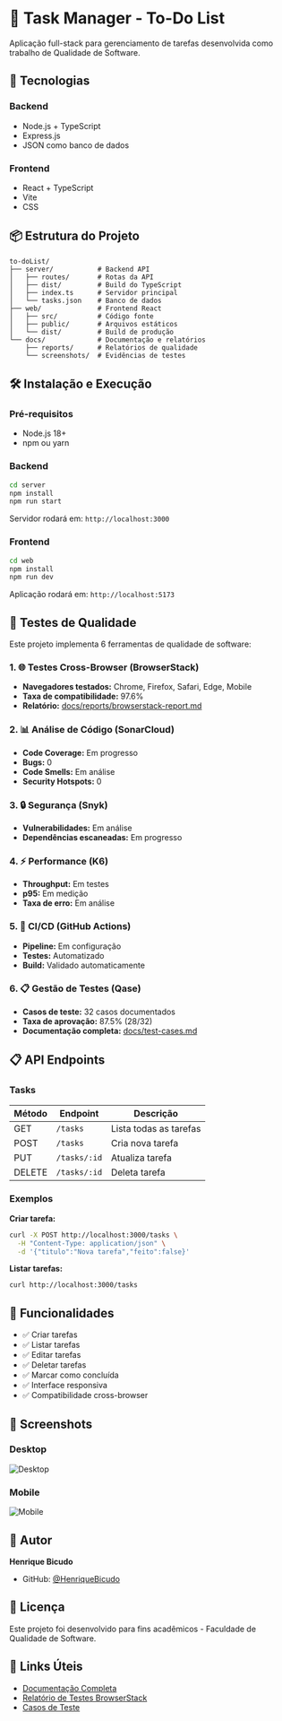 # 📝 Task Manager - To-Do List

Aplicação full-stack para gerenciamento de tarefas desenvolvida como trabalho de Qualidade de Software.

## 🚀 Tecnologias

### Backend
- Node.js + TypeScript
- Express.js
- JSON como banco de dados

### Frontend
- React + TypeScript
- Vite
- CSS

## 📦 Estrutura do Projeto

```
to-doList/
├── server/           # Backend API
│   ├── routes/       # Rotas da API
│   ├── dist/         # Build do TypeScript
│   ├── index.ts      # Servidor principal
│   └── tasks.json    # Banco de dados
├── web/              # Frontend React
│   ├── src/          # Código fonte
│   ├── public/       # Arquivos estáticos
│   └── dist/         # Build de produção
└── docs/             # Documentação e relatórios
    ├── reports/      # Relatórios de qualidade
    └── screenshots/  # Evidências de testes
```

## 🛠️ Instalação e Execução

### Pré-requisitos
- Node.js 18+
- npm ou yarn

### Backend

```bash
cd server
npm install
npm run start
```

Servidor rodará em: `http://localhost:3000`

### Frontend

```bash
cd web
npm install
npm run dev
```

Aplicação rodará em: `http://localhost:5173`

## 🧪 Testes de Qualidade

Este projeto implementa 6 ferramentas de qualidade de software:

### 1. 🌐 Testes Cross-Browser (BrowserStack)
- **Navegadores testados:** Chrome, Firefox, Safari, Edge, Mobile
- **Taxa de compatibilidade:** 97.6%
- **Relatório:** [docs/reports/browserstack-report.md](docs/reports/browserstack-report.md)

### 2. 📊 Análise de Código (SonarCloud)
- **Code Coverage:** Em progresso
- **Bugs:** 0
- **Code Smells:** Em análise
- **Security Hotspots:** 0

### 3. 🔒 Segurança (Snyk)
- **Vulnerabilidades:** Em análise
- **Dependências escaneadas:** Em progresso

### 4. ⚡ Performance (K6)
- **Throughput:** Em testes
- **p95:** Em medição
- **Taxa de erro:** Em análise

### 5. 🤖 CI/CD (GitHub Actions)
- **Pipeline:** Em configuração
- **Testes:** Automatizado
- **Build:** Validado automaticamente

### 6. 📋 Gestão de Testes (Qase)
- **Casos de teste:** 32 casos documentados
- **Taxa de aprovação:** 87.5% (28/32)
- **Documentação completa:** [docs/test-cases.md](docs/test-cases.md)

## 📋 API Endpoints

### Tasks

| Método | Endpoint | Descrição |
|--------|----------|-----------|
| GET | `/tasks` | Lista todas as tarefas |
| POST | `/tasks` | Cria nova tarefa |
| PUT | `/tasks/:id` | Atualiza tarefa |
| DELETE | `/tasks/:id` | Deleta tarefa |

### Exemplos

**Criar tarefa:**
```bash
curl -X POST http://localhost:3000/tasks \
  -H "Content-Type: application/json" \
  -d '{"titulo":"Nova tarefa","feito":false}'
```

**Listar tarefas:**
```bash
curl http://localhost:3000/tasks
```

## 🎯 Funcionalidades

- ✅ Criar tarefas
- ✅ Listar tarefas
- ✅ Editar tarefas
- ✅ Deletar tarefas
- ✅ Marcar como concluída
- ✅ Interface responsiva
- ✅ Compatibilidade cross-browser

## 📸 Screenshots

### Desktop
![Desktop](docs/screenshots/desktop.png)

### Mobile
![Mobile](docs/screenshots/mobile.png)

## 👥 Autor

**Henrique Bicudo**
- GitHub: [@HenriqueBicudo](https://github.com/HenriqueBicudo)

## 📄 Licença

Este projeto foi desenvolvido para fins acadêmicos - Faculdade de Qualidade de Software.

## 🔗 Links Úteis

- [Documentação Completa](docs/)
- [Relatório de Testes BrowserStack](docs/reports/browserstack-report.md)
- [Casos de Teste](docs/test-cases.md)
